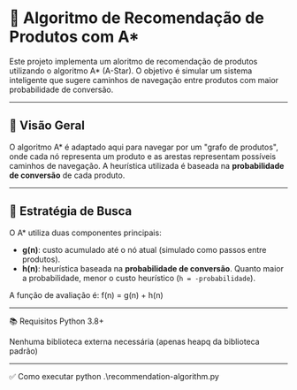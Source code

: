 # 🛒 Algoritmo de Recomendação de Produtos com A\*

Este projeto implementa um aloritmo de recomendação de produtos utilizando o algoritmo A\* (A-Star). O objetivo é simular um sistema inteligente que sugere caminhos de navegação entre produtos com maior probabilidade de conversão.

---

## 🚀 Visão Geral

O algoritmo A\* é adaptado aqui para navegar por um "grafo de produtos", onde cada nó representa um produto e as arestas representam possíveis caminhos de navegação. A heurística utilizada é baseada na **probabilidade de conversão** de cada produto.

---

## 🧠 Estratégia de Busca

O A\* utiliza duas componentes principais:

- **g(n)**: custo acumulado até o nó atual (simulado como passos entre produtos).
- **h(n)**: heurística baseada na **probabilidade de conversão**. Quanto maior a probabilidade, menor o custo heurístico (`h = -probabilidade`).

A função de avaliação é: f(n) = g(n) + h(n)

---

📚 Requisitos
Python 3.8+

Nenhuma biblioteca externa necessária (apenas heapq da biblioteca padrão)

---

✅ Como executar
python .\recommendation-algorithm.py      
